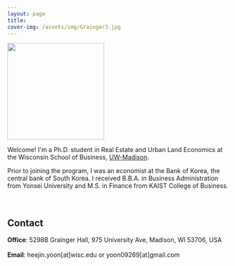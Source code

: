 ```yaml
---
layout: page
title: 
cover-img: /assets/img/Grainger3.jpg
---
```


<img src= "https://heejin-yoon.github.io/assets/img/profile_heejin.jpg" width="220">
<br/>

Welcome! I'm a Ph.D. student in Real Estate and Urban Land Economics at the Wisconsin School of Business, [UW-Madison](https://www.wisc.edu/). 

Prior to joining the program, I was an economist at the Bank of Korea, the central bank of South Korea. I received B.B.A. in Business Administration from Yonsei University and M.S. in Finance from KAIST College of Business. 
<br/><br/><br/>

## Contact

**Office**: 5298B Grainger Hall, 975 University Ave, Madison, WI 53706, USA 
<br/><br/>
**Email**: heejin.yoon[at]wisc.edu or yoon09269[at]gmail.com
